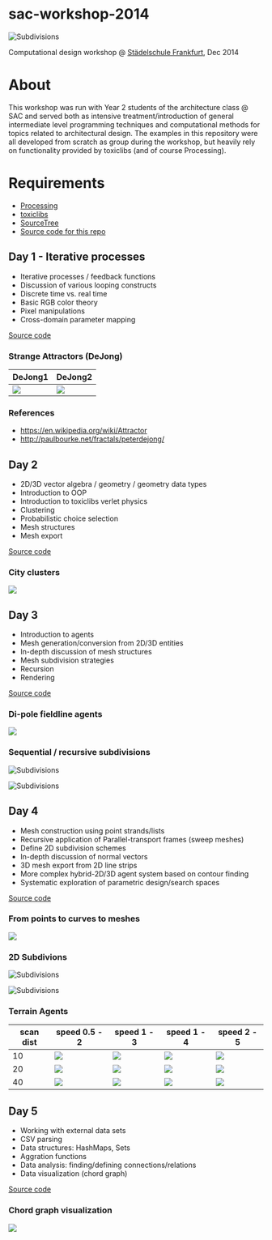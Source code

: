 # sac-workshop-2014

![Subdivisions](day3/Subdiv/20141203-subdiv.png)

Computational design workshop @ [Städelschule Frankfurt](http://www.staedelschule.de/architecture/), Dec 2014

# About

This workshop was run with Year 2 students of the architecture class @
SAC and served both as intensive treatment/introduction of general
intermediate level programming techniques and computational methods
for topics related to architectural design. The examples in this
repository were all developed from scratch as group during the
workshop, but heavily rely on functionality provided by toxiclibs (and
of course Processing).

# Requirements

- [Processing](http://processing.org)
- [toxiclibs](http://toxiclibs.org)
- [SourceTree](http://sourcetreeapp.com/)
- [Source code for this repo](https://github.com/learn-postspectacular/sac-workshop-2014)

## Day 1 - Iterative processes

- Iterative processes / feedback functions
- Discussion of various looping constructs
- Discrete time vs. real time
- Basic RGB color theory
- Pixel manipulations
- Cross-domain parameter mapping

[Source code](day1/)

### Strange Attractors (DeJong)

| DeJong1 | DeJong2 |
| ------- | ------- |
| ![](day1/DeJong1/export.jpg) | ![](day1/DeJong2/export.jpg) |

### References

- https://en.wikipedia.org/wiki/Attractor
- http://paulbourke.net/fractals/peterdejong/

## Day 2

- 2D/3D vector algebra / geometry / geometry data types
- Introduction to OOP
- Introduction to toxiclibs verlet physics
- Clustering
- Probabilistic choice selection
- Mesh structures
- Mesh export

[Source code](day2/)

### City clusters

![](day2/Satellites3/clusters.jpg)

## Day 3

- Introduction to agents
- Mesh generation/conversion from 2D/3D entities
- In-depth discussion of mesh structures
- Mesh subdivision strategies
- Recursion
- Rendering

[Source code](day3/)

### Di-pole fieldline agents

![](day3/FieldLineAgents/export.png)

### Sequential / recursive subdivisions

![Subdivisions](day3/Subdiv/20141203-subdiv2.png)

![Subdivisions](day3/Subdiv/20141203-subdiv3.png)

## Day 4

- Mesh construction using point strands/lists
- Recursive application of Parallel-transport frames (sweep meshes)
- Define 2D subdivision schemes
- In-depth discussion of normal vectors
- 3D mesh export from 2D line strips
- More complex hybrid-2D/3D agent system based on contour finding
- Systematic exploration of parametric design/search spaces

[Source code](day4/)

### From points to curves to meshes

![](day4/PTFTest/export.jpg)

### 2D Subdivions

![Subdivisions](day4/SubDiv2D/export-1.jpg)

![Subdivisions](day4/SubDiv2D/subdiv-3.jpg)

### Terrain Agents

| scan dist | speed 0.5 - 2 | speed 1 - 3 | speed 1 - 4 | speed 2 - 5 |
| --------- | ------------- | ----------- | ----------- | ----------- |
| 10        | ![](day4/TerrainAgents/s0.5-2-sd10.jpg) | ![](day4/TerrainAgents/s1-3-sd10.jpg) | ![](day4/TerrainAgents/s1-4-sd10.jpg) | ![](day4/TerrainAgents/s2-5-sd10.jpg) |
| 20        | ![](day4/TerrainAgents/s0.5-2-sd20.jpg) | ![](day4/TerrainAgents/s1-3-sd20.jpg) | ![](day4/TerrainAgents/s1-4-sd20.jpg) | ![](day4/TerrainAgents/s2-5-sd20.jpg) |
| 40        | ![](day4/TerrainAgents/s0.5-2-sd40.jpg) | ![](day4/TerrainAgents/s1-3-sd40.jpg) | ![](day4/TerrainAgents/s1-4-sd40.jpg) | ![](day4/TerrainAgents/s2-5-sd40.jpg) |

## Day 5

- Working with external data sets
- CSV parsing
- Data structures: HashMaps, Sets
- Aggration functions
- Data analysis: finding/defining connections/relations
- Data visualization (chord graph)

[Source code](day5/)

### Chord graph visualization

![](day5/FoodGraph/export.jpg)

